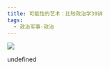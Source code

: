 ```yaml
---
title: 可能性的艺术：比较政治学30讲
tags:
  - 政治军事-政治
---
```


![](https://cdn.weread.qq.com/weread/cover/46/3300016646/s_3300016646.jpg)

undefined